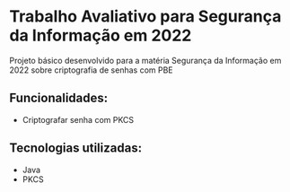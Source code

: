 # Trabalho Avaliativo para Segurança da Informação em 2022

Projeto básico desenvolvido para a matéria Segurança da Informação em 2022 sobre criptografia de senhas com PBE

## Funcionalidades:

- Criptografar senha com PKCS

## Tecnologias utilizadas:

* Java
* PKCS
